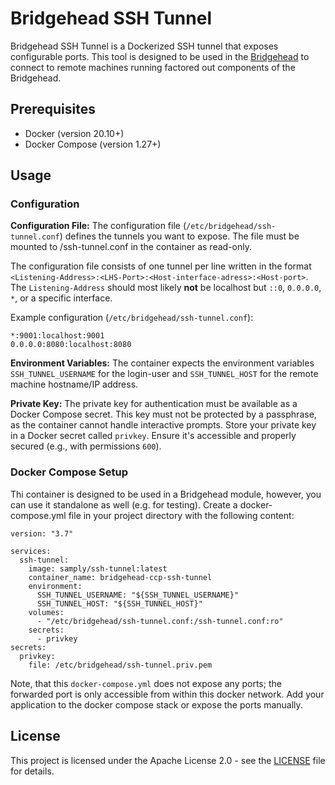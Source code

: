 # Bridgehead SSH Tunnel

Bridgehead SSH Tunnel is a Dockerized SSH tunnel that exposes configurable ports. This tool is designed to be used in the [Bridgehead](https://github.com/samply/bridgehead) to connect to remote machines running factored out components of the Bridgehead.

## Prerequisites

* Docker (version 20.10+)
* Docker Compose (version 1.27+)

## Usage

### Configuration

**Configuration File:** The configuration file (`/etc/bridgehead/ssh-tunnel.conf`) defines the tunnels you want to expose. The file must be mounted to /ssh-tunnel.conf in the container as read-only.

The configuration file consists of one tunnel per line written in the format `<Listening-Address>:<LHS-Port>:<Host-interface-adress>:<Host-port>`. 
The `Listening-Address` should most likely **not** be localhost but `::0`, `0.0.0.0`, `*`, or a specific interface.


Example configuration (`/etc/bridgehead/ssh-tunnel.conf`):

```
*:9001:localhost:9001
0.0.0.0:8080:localhost:8080
```

**Environment Variables:** The container expects the environment variables `SSH_TUNNEL_USERNAME` for the login-user and `SSH_TUNNEL_HOST` for the remote machine hostname/IP address.

**Private Key:** The private key for authentication must be available as a Docker Compose secret. This key must not be protected by a passphrase, as the container cannot handle interactive prompts.
Store your private key in a Docker secret called `privkey`. Ensure it's accessible and properly secured (e.g., with permissions `600`).

### Docker Compose Setup

Thi container is designed to be used in a Bridgehead module, however, you can use it standalone as well (e.g. for testing). Create a docker-compose.yml file in your project directory with the following content:

```
version: "3.7"

services:
  ssh-tunnel:
    image: samply/ssh-tunnel:latest
    container_name: bridgehead-ccp-ssh-tunnel
    environment:
      SSH_TUNNEL_USERNAME: "${SSH_TUNNEL_USERNAME}"
      SSH_TUNNEL_HOST: "${SSH_TUNNEL_HOST}"
    volumes:
      - "/etc/bridgehead/ssh-tunnel.conf:/ssh-tunnel.conf:ro"
    secrets:
      - privkey
secrets:
  privkey:
    file: /etc/bridgehead/ssh-tunnel.priv.pem
```

Note, that this `docker-compose.yml` does not expose any ports; the forwarded port is only accessible from within this docker network. Add your application to the docker compose stack or expose the ports manually.

## License

This project is licensed under the Apache License 2.0 - see the [LICENSE](LICENSE) file for details.

